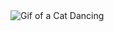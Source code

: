<div>
  <img src="https://github.com/thaleskaua66/thaleskaua66/dancingCat.gif" alt="Gif of a Cat Dancing">
</div>

<!--
**thaleskaua66/thaleskaua66** is a ✨ _special_ ✨ repository because its `README.md` (this file) appears on your GitHub profile.

Here are some ideas to get you started:

- 🔭 I’m currently working on ...
- 🌱 I’m currently learning ...
- 👯 I’m looking to collaborate on ...
- 🤔 I’m looking for help with ...
- 💬 Ask me about ...
- 📫 How to reach me: ...
- 😄 Pronouns: ...
- ⚡ Fun fact: ...
-->
